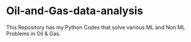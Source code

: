 # Oil-and-Gas-data-analysis

This Repository has my Python Codes that solve various ML and Non ML Problems in Oil & Gas.
